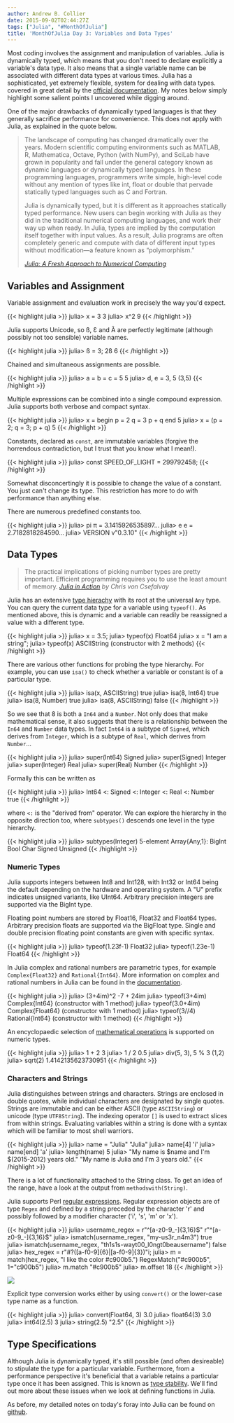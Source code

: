 ```yaml
---
author: Andrew B. Collier
date: 2015-09-02T02:44:27Z
tags: ["Julia", "#MonthOfJulia"]
title: 'MonthOfJulia Day 3: Variables and Data Types'
---
```


<!--more-->

Most coding involves the assignment and manipulation of variables. Julia is dynamically typed, which means that you don't need to declare explicitly a variable's data type. It also means that a single variable name can be associated with different data types at various times. Julia has a sophisticated, yet extremely flexible, system for dealing with data types. covered in great detail by the [official documentation](http://julia.readthedocs.org/en/latest/manual/types/). My notes below simply highlight some salient points I uncovered while digging around.

One of the major drawbacks of dynamically typed languages is that they generally sacrifice performance for convenience. This does not apply with Julia, as explained in the quote below.

<blockquote>
The landscape of computing has changed dramatically over the years. Modern scientific computing environments such as MATLAB, R, Mathematica, Octave, Python (with NumPy), and SciLab have grown in popularity and fall under the general category known as dynamic languages or dynamically typed languages. In these programming languages, programmers write simple, high-level code without any mention of types like int, float or double that pervade statically typed languages such as C and Fortran.

Julia is dynamically typed, but it is different as it approaches statically typed performance. New users can begin working with Julia as they did in the traditional numerical computing languages, and work their way up when ready. In Julia, types are implied by the computation itself together with input values. As a result, Julia programs are often completely generic and compute with data of different input types without modification—a feature known as “polymorphism.”

<cite><a href="http://arxiv.org/abs/1411.1607">Julia: A Fresh Approach to Numerical Computing</a></cite>
</blockquote>

## Variables and Assignment

Variable assignment and evaluation work in precisely the way you'd expect.

{{< highlight julia >}}
julia> x = 3
3
julia> x^2
9
{{< /highlight >}}

Julia supports Unicode, so ß, Ɛ and Ȁ are perfectly legitimate (although possibly not too sensible) variable names.

{{< highlight julia >}}
julia> ß = 3; 2ß
6
{{< /highlight >}}

Chained and simultaneous assignments are possible.

{{< highlight julia >}}
julia> a = b = c = 5
5
julia> d, e = 3, 5
(3,5)
{{< /highlight >}}

Multiple expressions can be combined into a single compound expression. Julia supports both verbose and compact syntax.

{{< highlight julia >}}
julia> x = begin
         p = 2
         q = 3
         p + q
       end
5
julia> x = (p = 2; q = 3; p + q)
5
{{< /highlight >}}

Constants, declared as `const`, are immutable variables (forgive the horrendous contradiction, but I trust that you know what I mean!).

{{< highlight julia >}}
julia> const SPEED_OF_LIGHT = 299792458;
{{< /highlight >}}

Somewhat disconcertingly it is possible to change the value of a constant. You just can't change its type. This restriction has more to do with performance than anything else.

There are numerous predefined constants too.

{{< highlight julia >}}
julia> pi
π = 3.1415926535897...
julia> e
e = 2.7182818284590...
julia> VERSION
v"0.3.10"
{{< /highlight >}}

## Data Types

<blockquote>
The practical implications of picking number types are pretty important. Efficient programming requires you to use the least amount of memory.
<cite><a href="https://manning.com/books/julia-in-action">Julia in Action</a> by Chris von Csefalvay</cite> 
</blockquote>

Julia has an extensive [type hierachy](http://sidekick.windforwings.com/2013/03/print-julia-type-tree-with-juliatypesjl.html) with its root at the universal `Any` type. You can query the current data type for a variable using `typeof()`. As mentioned above, this is dynamic and a variable can readily be reassigned a value with a different type.

{{< highlight julia >}}
julia> x = 3.5;
julia> typeof(x)
Float64
julia> x = "I am a string";
julia> typeof(x)
ASCIIString (constructor with 2 methods)
{{< /highlight >}}

There are various other functions for probing the type hierarchy. For example, you can use `isa()` to check whether a variable or constant is of a particular type.

{{< highlight julia >}}
julia> isa(x, ASCIIString)
true
julia> isa(8, Int64)
true
julia> isa(8, Number)
true
julia> isa(8, ASCIIString)
false
{{< /highlight >}}

So we see that 8 is both a `In64` and a `Number`. Not only does that make mathematical sense, it also suggests that there is a relationship between the `In64` and `Number` data types. In fact `Int64` is a subtype of `Signed`, which derives from `Integer`, which is a subtype of `Real`, which derives from `Number`...

{{< highlight julia >}}
julia> super(Int64)
Signed
julia> super(Signed)
Integer
julia> super(Integer)
Real
julia> super(Real)
Number
{{< /highlight >}}

Formally this can be written as

{{< highlight julia >}} 
julia> Int64 <: Signed <: Integer <: Real <: Number
true
{{< /highlight >}}

where `<:` is the "derived from" operator. We can explore the hierarchy in the opposite direction too, where `subtypes()` descends one level in the type hierarchy.

{{< highlight julia >}}
julia> subtypes(Integer)
5-element Array{Any,1}:
 BigInt
 Bool
 Char
 Signed
 Unsigned
{{< /highlight >}}

### Numeric Types

Julia supports integers between Int8 and Int128, with Int32 or Int64 being the default depending on the hardware and operating system. A "U" prefix indicates unsigned variants, like UInt64. Arbitrary precision integers are supported via the BigInt type.

Floating point numbers are stored by Float16, Float32 and Float64 types. Arbitrary precision floats are supported via the BigFloat type. Single and double precision floating point constants are given with specific syntax.

{{< highlight julia >}}
julia> typeof(1.23f-1)
Float32
julia> typeof(1.23e-1)
Float64
{{< /highlight >}}

In Julia complex and rational numbers are parametric types, for example `Complex{Float32}` and `Rational{Int64}`. More information on complex and rational numbers in Julia can be found in the [documentation](http://julia.readthedocs.org/en/latest/manual/complex-and-rational-numbers/).

{{< highlight julia >}}
julia> (3+4im)^2
-7 + 24im
julia> typeof(3+4im)
Complex{Int64} (constructor with 1 method)
julia> typeof(3.0+4im)
Complex{Float64} (constructor with 1 method)
julia> typeof(3//4)
Rational{Int64} (constructor with 1 method)
{{< /highlight >}}

An encyclopaedic selection of [mathematical operations](http://docs.julialang.org/en/stable/manual/mathematical-operations/) is supported on numeric types.

{{< highlight julia >}}
julia> 1 + 2
3
julia> 1 / 2
0.5
julia> div(5, 3), 5 % 3
(1,2)
julia> sqrt(2)
1.4142135623730951
{{< /highlight >}}

### Characters and Strings

Julia distinguishes between strings and characters. Strings are enclosed in double quotes, while individual characters are designated by single quotes. Strings are immutable and can be either ASCII (type `ASCIIString`) or unicode (type `UTF8String`). The indexing operator `[]` is used to extract slices from within strings. Evaluating variables within a string is done with a syntax which will be familiar to most shell warriors.

{{< highlight julia >}}
julia> name = "Julia"
"Julia"
julia> name[4]
'i'
julia> name[end]
'a'
julia> length(name)
5
julia> "My name is $name and I'm $(2015-2012) years old."
"My name is Julia and I'm 3 years old."
{{< /highlight >}}

There is a lot of functionality attached to the String class. To get an idea of the range, have a look at the output from `methodswith(String)`.

Julia supports Perl [regular expressions](http://www.regular-expressions.info/reference.html). Regular expression objects are of type `Regex` and defined by a string preceded by the character 'r' and possibly followed by a modifier character ('i', 's', 'm' or 'x').

{{< highlight julia >}}
julia> username_regex = r"^[a-z0-9_-]{3,16}$"
r"^[a-z0-9_-]{3,16}$"
julia> ismatch(username_regex, "my-us3r_n4m3")
true
julia> ismatch(username_regex, "th1s1s-wayt00_l0ngt0beausername")
false
julia> hex_regex = r"#?([a-f0-9]{6}|[a-f0-9]{3})"i;
julia> m = match(hex_regex, "I like the color #c900b5.")
RegexMatch("#c900b5", 1="c900b5")
julia> m.match
"#c900b5"
julia> m.offset
18
{{< /highlight >}}

[<img src="/img/2015/09/consecutive_vowels.png">](http://imgs.xkcd.com/comics/consecutive_vowels.png)

Explicit type conversion works either by using `convert()` or the lower-case type name as a function.

{{< highlight julia >}}
julia> convert(Float64, 3)
3.0
julia> float64(3)
3.0
julia> int64(2.5)
3
julia> string(2.5)
"2.5"
{{< /highlight >}}

## Type Specifications

Although Julia is dynamically typed, it's still possible (and often desireable) to stipulate the type for a particular variable. Furthermore, from a performance perspective it's beneficial that a variable retains a particular type once it has been assigned. This is known as [type stability](http://www.johnmyleswhite.com/notebook/2013/12/06/writing-type-stable-code-in-julia/). We'll find out more about these issues when we look at defining functions in Julia.

As before, my detailed notes on today's foray into Julia can be found on [github](https://github.com/DataWookie/MonthOfJulia).
